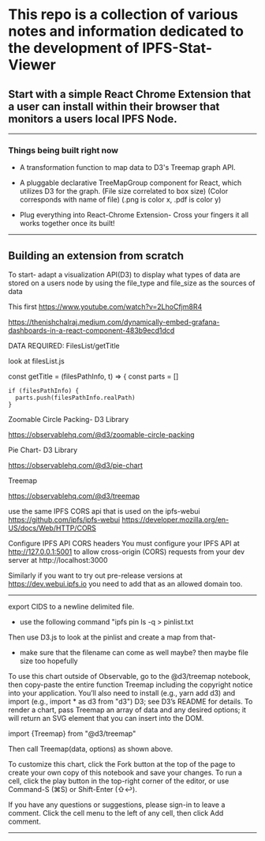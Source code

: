 # This repo is a collection of various notes and information dedicated to the development of IPFS-Stat-Viewer
## Start with a simple React Chrome Extension that a user can install within their browser that monitors a users local IPFS Node.

--------------------------------------------------------------------------------------------------------------------------------------------------------
### Things being built right now 

- A transformation function to map data to D3's Treemap graph API.

- A pluggable declarative TreeMapGroup component for React, which utilizes D3 for the graph. (File size correlated to box size) (Color corresponds with name of file) (.png is color x, .pdf is color y)
  
- Plug everything into React-Chrome Extension- Cross your fingers it all works together once its built!
--------------------------------------------------------------------------------------------------------------------------------------------------------
  
## Building an extension from scratch

To start- adapt a visualization API(D3) to display what types of data are stored on a users node by using the file_type and file_size as the sources of data

This first https://www.youtube.com/watch?v=2LhoCfjm8R4

https://thenishchalraj.medium.com/dynamically-embed-grafana-dashboards-in-a-react-component-483b9ecd1dcd



  DATA REQUIRED: FilesList/getTitle
  
  
look at filesList.js


  const getTitle = (filesPathInfo, t) => {
  const parts = []

    if (filesPathInfo) {
      parts.push(filesPathInfo.realPath)
    }


Zoomable Circle Packing- D3 Library

https://observablehq.com/@d3/zoomable-circle-packing

Pie Chart- D3 Library

https://observablehq.com/@d3/pie-chart

Treemap

https://observablehq.com/@d3/treemap

use the same IPFS CORS api that is used on the ipfs-webui
https://github.com/ipfs/ipfs-webui
https://developer.mozilla.org/en-US/docs/Web/HTTP/CORS

Configure IPFS API CORS headers
You must configure your IPFS API at http://127.0.0.1:5001 to allow cross-origin (CORS) requests from your dev server at http://localhost:3000

Similarly if you want to try out pre-release versions at https://dev.webui.ipfs.io you need to add that as an allowed domain too.

-----------------------------------------------------------------------------------------------------------------------------------------------------------

export CIDS to a newline delimited file.
  - use the following command "ipfs pin ls -q > pinlist.txt

Then use D3.js to look at the pinlist and create a map from that-
  - make sure that the filename can come as well maybe? then maybe file size too hopefully
 
 
 To use this chart outside of Observable, go to the @d3/treemap notebook, then copy-paste the entire function Treemap including the copyright notice into your application. You’ll also need to install (e.g., yarn add d3) and import (e.g., import * as d3 from "d3") D3; see D3’s README for details. To render a chart, pass Treemap an array of data and any desired options; it will return an SVG element that you can insert into the DOM.
 
import {Treemap} from "@d3/treemap"

Then call Treemap(data, options) as shown above.

To customize this chart, click the  Fork button at the top of the page to create your own copy of this notebook and save your changes. To run a cell, click the play button  in the top-right corner of the editor, or use Command-S (⌘S) or Shift-Enter (⇧↩).

If you have any questions or suggestions, please sign-in to leave a comment. Click the cell menu  to the left of any cell, then click  Add comment.



-------------------------------------------------------------------------------------------------------------------------------------------------------

